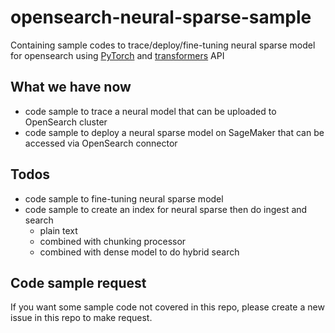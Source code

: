 # opensearch-neural-sparse-sample
Containing sample codes to trace/deploy/fine-tuning neural sparse model for opensearch using [PyTorch](https://pytorch.org/) and [transformers](https://github.com/huggingface/transformers) API

## What we have now
- code sample to trace a neural model that can be uploaded to OpenSearch cluster
- code sample to deploy a neural sparse model on SageMaker that can be accessed via OpenSearch connector

## Todos
- code sample to fine-tuning neural sparse model
- code sample to create an index for neural sparse then do ingest and search
    - plain text
    - combined with chunking processor
    - combined with dense model to do hybrid search

## Code sample request
If you want some sample code not covered in this repo, please create a new issue in this repo to make request.